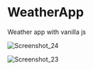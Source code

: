 # WeatherApp
Weather app with vanilla js


![Screenshot_24](https://github.com/Pax-code/WeatherApp/assets/58390807/365bba9e-0319-4e64-a726-32afe2db3b37)


![Screenshot_23](https://github.com/Pax-code/WeatherApp/assets/58390807/42bcc235-33a0-478c-80cc-814411ec2007)
